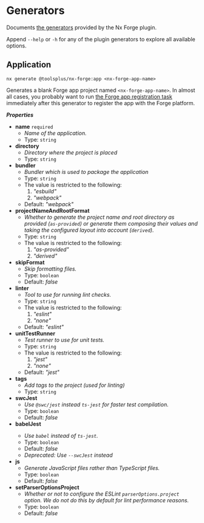 # Generators

Documents [the generators](https://nx.dev/features/generate-code) provided by the Nx Forge plugin.

Append `--help` or `-h` for any of the plugin generators to explore all available options.

[//]: # (Used https://brianwendt.github.io/json-schema-md-doc/ to generate the properties markdown from schema.json files)

## Application

```shell
nx generate @toolsplus/nx-forge:app <nx-forge-app-name>
```

Generates a blank Forge app project named `<nx-forge-app-name>`. In almost all cases, you probably want to run [the Forge app registration task](executors#register) immediately after this generator to register the app with the Forge platform.

**_Properties_**

- <b id="#NxForgeApplicationGenerator/properties/name">name</b> `required`
  - _Name of the application._
  - Type: `string`
- <b id="#NxForgeApplicationGenerator/properties/directory">directory</b>
  - _Directory where the project is placed_
  - Type: `string`
- <b id="#NxForgeApplicationGenerator/properties/bundler">bundler</b>
  - _Bundler which is used to package the application_
  - Type: `string`
  - The value is restricted to the following:
    1. _"esbuild"_
    2. _"webpack"_
  - Default: _"webpack"_
- <b id="#NxForgeApplicationGenerator/properties/projectNameAndRootFormat">projectNameAndRootFormat</b>
  - _Whether to generate the project name and root directory as provided (`as-provided`) or generate them composing their values and taking the configured layout into account (`derived`)._
  - Type: `string`
  - The value is restricted to the following:
    1. _"as-provided"_
    2. _"derived"_
- <b id="#NxForgeApplicationGenerator/properties/skipFormat">skipFormat</b>
  - _Skip formatting files._
  - Type: `boolean`
  - Default: _false_
- <b id="#NxForgeApplicationGenerator/properties/linter">linter</b>
  - _Tool to use for running lint checks._
  - Type: `string`
  - The value is restricted to the following:
    1. _"eslint"_
    2. _"none"_
  - Default: _"eslint"_
- <b id="#NxForgeApplicationGenerator/properties/unitTestRunner">unitTestRunner</b>
  - _Test runner to use for unit tests._
  - Type: `string`
  - The value is restricted to the following:
    1. _"jest"_
    2. _"none"_
  - Default: _"jest"_
- <b id="#NxForgeApplicationGenerator/properties/tags">tags</b>
  - _Add tags to the project (used for linting)_
  - Type: `string`
- <b id="#NxForgeApplicationGenerator/properties/swcJest">swcJest</b>
  - _Use `@swc/jest` instead `ts-jest` for faster test compilation._
  - Type: `boolean`
  - Default: _false_
- <b id="#NxForgeApplicationGenerator/properties/babelJest">babelJest</b> <Badge type="warning" text="Deprecated" />
  - _Use `babel` instead of `ts-jest`._
  - Type: `boolean`
  - Default: _false_
  - _Deprecated: Use `--swcJest` instead_
- <b id="#NxForgeApplicationGenerator/properties/js">js</b>
  - _Generate JavaScript files rather than TypeScript files._
  - Type: `boolean`
  - Default: _false_
- <b id="#NxForgeApplicationGenerator/properties/setParserOptionsProject">setParserOptionsProject</b>
  - _Whether or not to configure the ESLint `parserOptions.project` option. We do not do this by default for lint performance reasons._
  - Type: `boolean`
  - Default: _false_
